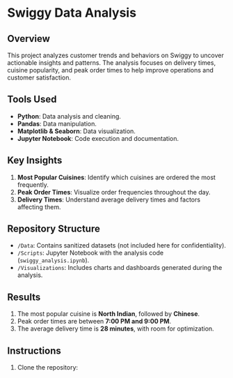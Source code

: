 # Swiggy Data Analysis

## Overview
This project analyzes customer trends and behaviors on Swiggy to uncover actionable insights and patterns. The analysis focuses on delivery times, cuisine popularity, and peak order times to help improve operations and customer satisfaction.

## Tools Used
- **Python**: Data analysis and cleaning.
- **Pandas**: Data manipulation.
- **Matplotlib & Seaborn**: Data visualization.
- **Jupyter Notebook**: Code execution and documentation.

## Key Insights
1. **Most Popular Cuisines**: Identify which cuisines are ordered the most frequently.
2. **Peak Order Times**: Visualize order frequencies throughout the day.
3. **Delivery Times**: Understand average delivery times and factors affecting them.

## Repository Structure
- `/Data`: Contains sanitized datasets (not included here for confidentiality).
- `/Scripts`: Jupyter Notebook with the analysis code (`swiggy_analysis.ipynb`).
- `/Visualizations`: Includes charts and dashboards generated during the analysis.

## Results
1. The most popular cuisine is **North Indian**, followed by **Chinese**.
2. Peak order times are between **7:00 PM and 9:00 PM**.
3. The average delivery time is **28 minutes**, with room for optimization.

## Instructions
1. Clone the repository:
